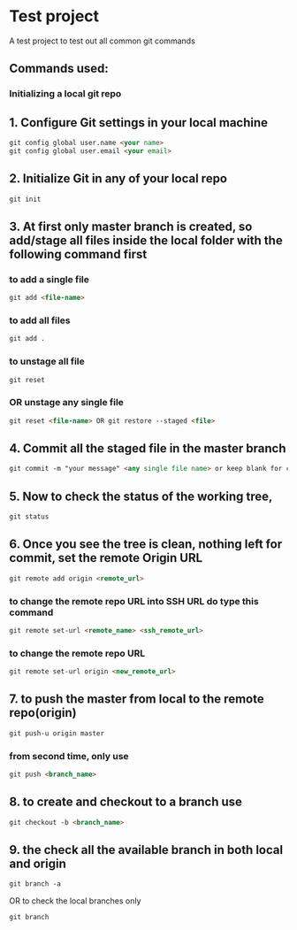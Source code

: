 # **Test project**

A test project to test out all common git commands

## Commands used:

### Initializing a local git repo

## 1. Configure Git settings in your local machine
```html 
git config global user.name <your name>
git config global user.email <your email>
```

## 2. Initialize Git in any of your local repo
```html
git init 
```

## 3. At first only master branch is created, so add/stage all files inside the local folder with the following command first

### to add a single file 
```html 
git add <file-name>
```

### to add all files
```html 
git add .
```

### to unstage all file
```html 
git reset
```

### OR unstage any single file
```html 
git reset <file-name> OR git restore --staged <file>
```

## 4. Commit all the staged file in the master branch
```html 
git commit -m "your message" <any single file name> or keep blank for commtting all staged file at once
```

## 5. Now to check the status of the working tree,
```html 
git status 
```

## 6. Once you see the tree is clean, nothing left for commit, set the remote Origin URL
```html
git remote add origin <remote_url>
```
### to change the remote repo URL into SSH URL do type this command
```html
git remote set-url <remote_name> <ssh_remote_url>
```
### to change the remote repo URL
```html
git remote set-url origin <new_remote_url>
```

## 7. to push the master from local to the remote repo(origin)
```html
git push-u origin master
```
### from second time, only use
```html
git push <branch_name>
```

## 8. to create and checkout to a branch use
```html
git checkout -b <branch_name>
```
## 9. the check all the available branch in both local and origin
```html
git branch -a
```
OR to check the local branches only
```html
git branch
```






